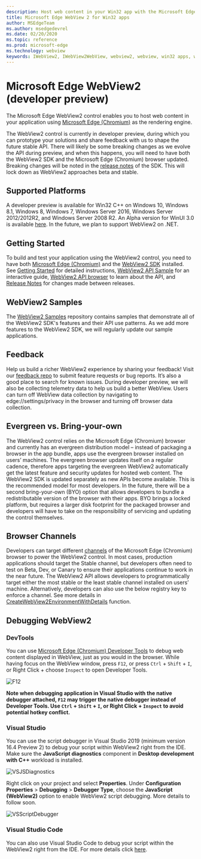 ```yaml
---
description: Host web content in your Win32 app with the Microsoft Edge WebView 2 control
title: Microsoft Edge WebView 2 for Win32 apps
author: MSEdgeTeam
ms.author: msedgedevrel
ms.date: 02/20/2020
ms.topic: reference
ms.prod: microsoft-edge
ms.technology: webview
keywords: IWebView2, IWebView2WebView, webview2, webview, win32 apps, win32, edge, ICoreWebView2, ICoreWebView2Host, browser control, edge html
---
```


# Microsoft Edge WebView2 (developer preview)

The Microsoft Edge WebView2 control enables you to host web content in your application using [Microsoft Edge (Chromium)](https://www.microsoftedgeinsider.com/) as the rendering engine.

The WebView2 control is currently in developer preview, during which you can prototype your solutions and share feedback with us to shape the future stable API. There will likely be some breaking changes as we evolve the API during preview, and when this happens, you will need to have both the WebView2 SDK and the Microsoft Edge (Chromium) browser updated. Breaking changes will be noted in the [release notes](webview2/releasenotes.md) of the SDK. This will lock down as WebView2 approaches beta and stable.

## Supported Platforms

A developer preview is available for Win32 C++ on Windows 10, Windows 8.1, Windows 8, Windows 7, Windows Server 2016, Windows Server 2012/2012R2, and Windows Server 2008 R2. An Alpha version for WinUI 3.0 is available [here](https://docs.microsoft.com/uwp/toolkits/winui3/). In the future, we plan to support WebView2 on .NET.  

## Getting Started

To build and test your application using the WebView2 control, you need to have both [Microsoft Edge (Chromium)](https://www.microsoftedgeinsider.com/download/) and the [WebView2 SDK](https://aka.ms/webviewnuget) installed. See [Getting Started](webview2/gettingstarted.md) for detailed instructions, [WebView2 API Sample](https://github.com/MicrosoftEdge/WebView2Samples/tree/master/WebView2APISample) for an interactive guide, [WebView2 API browser](webview2/webview2-api-browser.md) to learn about the API, and [Release Notes](webview2/releasenotes.md) for changes made between releases.

## WebView2 Samples

The [WebView2 Samples](https://github.com/MicrosoftEdge/WebView2Samples) repository contains samples that demonstrate all of the WebView2 SDK's features and their API use patterns. As we add more features to the WebView2 SDK, we will regularly update our sample applications.

## Feedback

Help us build a richer WebView2 experience by sharing your feedback! Visit our [feedback repo](https://aka.ms/webviewfeedback) to submit feature requests or bug reports. It’s also a good place to search for known issues.
During developer preview, we will also be collecting telemetry data to help us build a better WebView. Users can turn off WebView data collection by navigating to edge://settings/privacy in the browser and turning off browser data collection.

## Evergreen vs. Bring-your-own

The WebView2 control relies on the Microsoft Edge (Chromium) browser and currently has an evergreen distribution model – instead of packaging a browser in the app bundle, apps use the evergreen browser installed on users’ machines. The evergreen browser updates itself on a regular cadence, therefore apps targeting the evergreen WebView2 automatically get the latest feature and security updates for hosted web content. The WebView2 SDK is updated separately as new APIs become available. This is the recommended model for most developers.
In the future, there will be a second bring-your-own (BYO) option that allows developers to bundle a redistributable version of the browser with their apps. BYO brings a locked platform, but requires a larger disk footprint for the packaged browser and developers will have to take on the responsibility of servicing and updating the control themselves.

## Browser Channels

Developers can target different [channels](https://www.microsoftedgeinsider.com/download/) of the Microsoft Edge (Chromium) browser to power the WebView2 control. In most cases, production applications should target the Stable channel, but developers often need to test on Beta, Dev, or Canary to ensure their applications continue to work in the near future. The WebView2 API allows developers to programmatically target either the most stable or the least stable channel installed on users’ machine. Alternatively, developers can also use the below registry key to enforce a channel. See more details in [CreateWebView2EnvironmentWithDetails](webview2/reference/webview2.idl.md) function.

## Debugging WebView2

### DevTools

You can use [Microsoft Edge (Chromium) Developer Tools](https://docs.microsoft.com/microsoft-edge/devtools-guide-chromium) to debug web content displayed in WebView, just as you would in the browser. While having focus on the WebView window, press `F12`, or press `Ctrl` + `Shift` + `I`, or Right Click + choose `Inspect` to open Developer Tools.

![F12](webview2/images/F12.PNG)

**Note when debugging application in Visual Studio with the native debugger attached, `F12` may trigger the native debugger instead of Developer Tools. Use `Ctrl` + `Shift` + `I`, or Right Click + `Inspect` to avoid potential hotkey conflict.**

### Visual Studio

You can use the script debugger in Visual Studio 2019 (minimum version 16.4 Preview 2) to debug your script within WebView2 right from the IDE. Make sure the **JavaScript diagnostics** component in **Desktop development with C++** workload is installed.

![VSJSDiagnostics](webview2/images/VSJSDiagnostics.jpg)

Right click on your project and select **Properties**. Under **Configuration Properties** > **Debugging** > **Debugger Type**,  choose the **JavaScript (WebView2)** option to enable WebView2 script debugging. More details to follow soon.

![VSScriptDebugger](webview2/images/VSScriptDebugger.jpg)

### Visual Studio Code

You can also use Visual Studio Code to debug your script within the WebView2 right from the IDE. For more details click [here](https://github.com/microsoft/vscode-edge-debug2/blob/master/README.md#microsoft-edge-chromium-webview-applications).